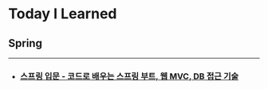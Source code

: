 # Today I Learned

## Spring

---

- ### [스프링 입문 - 코드로 배우는 스프링 부트, 웹 MVC, DB 접근 기술](https://github.com/yeonjan/hello-spring/README.md)
